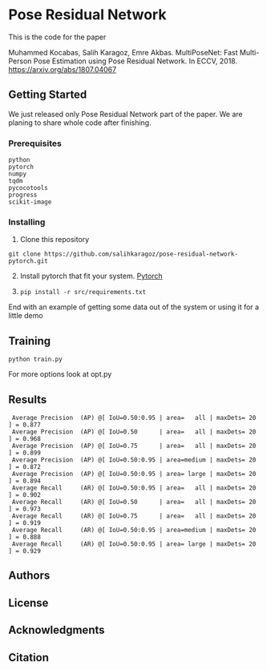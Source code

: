 # Pose Residual Network

This is the code for the paper

Muhammed Kocabas, Salih Karagoz, Emre Akbas. MultiPoseNet: Fast Multi-Person Pose Estimation using Pose Residual Network. In ECCV, 2018. https://arxiv.org/abs/1807.04067

## Getting Started

We just released only Pose Residual Network part of the paper. We are planing to share whole code after finishing.


### Prerequisites

```
python
pytorch
numpy
tqdm
pycocotools
progress
scikit-image
```

### Installing

1. Clone this repository
```
git clone https://github.com/salihkaragoz/pose-residual-network-pytorch.git
```
2. Install pytorch that fit your system. [Pytorch](https://pytorch.org/)

3. ```pip install -r src/requirements.txt```


End with an example of getting some data out of the system or using it for a little demo

## Training

``` python train.py ```

For more options look at opt.py

## Results
```
 Average Precision  (AP) @[ IoU=0.50:0.95 | area=   all | maxDets= 20 ] = 0.877
 Average Precision  (AP) @[ IoU=0.50      | area=   all | maxDets= 20 ] = 0.968
 Average Precision  (AP) @[ IoU=0.75      | area=   all | maxDets= 20 ] = 0.899
 Average Precision  (AP) @[ IoU=0.50:0.95 | area=medium | maxDets= 20 ] = 0.872
 Average Precision  (AP) @[ IoU=0.50:0.95 | area= large | maxDets= 20 ] = 0.894
 Average Recall     (AR) @[ IoU=0.50:0.95 | area=   all | maxDets= 20 ] = 0.902
 Average Recall     (AR) @[ IoU=0.50      | area=   all | maxDets= 20 ] = 0.973
 Average Recall     (AR) @[ IoU=0.75      | area=   all | maxDets= 20 ] = 0.919
 Average Recall     (AR) @[ IoU=0.50:0.95 | area=medium | maxDets= 20 ] = 0.888
 Average Recall     (AR) @[ IoU=0.50:0.95 | area= large | maxDets= 20 ] = 0.929
```


## Authors

## License

## Acknowledgments

## Citation

